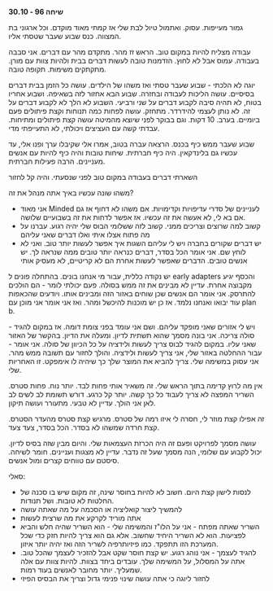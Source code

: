 **שיחה 96 \- 30.10**

גמור מעייפות. עסוק. ואתמול טיול לבת שלי אז קמתי מאוד מוקדם. וכל ארגוני בת המצווה. כנס שבוע שעבר שטסתי אליו.

עבודה מצליח להיות במקום טוב. הראש זז מהר. מתקדם מהר עם דברים. אני סבבה בעבודה. עמוס אבל לא לחוץ. הזדמנות טובה לעשות דברים בבית ולהיות צוות עם מורן. מתקתקים משימות. תקופה טובה.

יוגה לא הלכתי \- שבוע שעבר טסתי ואז משהו של הילדים. עושה כל הזמן בבית דברים בסיסיים. עושה הליכות לעבודה ובחזרה. שבוע הבא אחזור לזה בשאיפה. ושבוע אחריו בטוח, לא תהיה סיבה לקבוע דברים על שני ורביעי. השבוע לא הלך לא לקבוע דברים על זה. לא נותן לעצמי להידרדר. מתחזק. עושה לפחות כמה תנוחות וקצת פיתולים פעם ביומיים. בערב. 10 דקות. וגם בבוקר לפני שיוצא מהמיטה עושה קצת פיתולים ומתיחות. עבדתי קשה עם העציצים ויכולתי, לא התעייפתי מדי. 

שבוע שעבר ממש כיף בכנס. הרצאה עברה בטוב, אמרו אלי שקיבלו ערך ופנו אלי, עד עכשיו גם בלינדקאין. היה כיף חברתית. שיחות טובות והיה כיף להיות עם אנשים מעניינים. הרבה פעילות חברתית. 

השארתי דברים בעבודה במקום טוב לפני שנסעתי. והיה קל לחזור

משהו שונה עכשיו באיך אתה מנהל את זה?

*  אני מאוד Minded לעניינים של סדרי עדיפויות וקדימויות. אם משהו לא דחוף אז גם אם בא לי, לא אעשה את זה עכשיו. אז אפשר לדחות את זה בשבועיים שלושה.   
* קשוב למה שרוצים וצריכים ממני. קשוב לזה ששלומי הבוס שלי יהיה רגוע. עברנו על מה פתוח אצלו איתי ואלו דברים שאני עליהם  
* יש דברים שקורים בחברה ויש לי עליהם השגות איך אפשר לעשות יותר טוב. ואני לא לוחץ שם. אני אומר הכל בסדר, דברים כנראה יותר טובים ממה שנראה לך. יש אנשים טובים. הדברים שאפשר לעשות אחרת הם לא קריטיים, לא מעסיק אותי

יש נקודה כללית, עבור מי אנחנו בונים. בהתחלה פונים ל early adapters והכסף יגיע מקבוצה אחרת. עדיין לא מבינים את זה ממש בסולה. פעם יכולתי לומר \- הם הולכים להתרסק. אני אומר הם אנשים שכן שוחים באזור הזה ומבינים אותו. ויודעים שהכאפות עוד יבואו ואנחנו נלמד. אז כן יש מוכנות להיכשל ומהר. ואז אני אומר אני מוכן עם plan b. 

ויש לי אזורים שאני מופקד עליהם. ושם אני עומד בפני צומת דומה. אז במקום להגיד \- סולה צריכה. אני בונה מסמך שהוא תשתית לדיון. ומעלה את הדיון. בהקשר של האזור שאני עליו. במקום להגיד לבוס צריך לעשות ולידציה על כל הכיוון של סולה. אני אומר \- עבור ההחלטה באזור שלי, אני צריך לעשות ולידציה. והולך לחזור עם תשובה ממש מהר. אני עסוק במשימה שלי. צריך להביא את המוצר שלך כך שיהיה לו אימפקט. זו האחריות שלי. 

אין מה לרוץ קדימה בתוך הראש שלי. זה משאיר אותי פחות לבד. יותר נוח. פחות סטרס. השריר המפצה לא צריך לעבוד כל כך קשה. יותר קל כרגע. דורש תשומת לב לשים לב לאן אני הולך. עדיין לא טבעי. מתעורר ועושה תיקון.

זה אפילו קצת מוזר לי, חסרה לי איזו רמה של סטרס. מרגיש קצת סטרס מהעדר הסטרס. קצת חרדה שמשהו לא בסדר. הכל בסדר, צעד צעד. 

עושה מסמך לפרויקט ופעם זה היה הכרזת העצמאות שלי. והיום מבין שזה בסיס לדיון. יכול לקבוע עם שלומי, הנה מסמך שעל זה נדבר. עדיין לא מצגות ועניינים. חומר לשיחה. סיסטם עם טווחים קצרים ומול אנשים. 

סאלי:

* לנסות לישון קצת היום. חשוב לא להיות בחוסר שינה, זה מקום שיש בו סכנה של החלטות לא טובות. ושל תנודות.  
* להמשיך ליצור קואליציה או הסכמה על מה שאתה עושה  
* אתה מוריד לקרקע את מה שרצית לעשות  
* השריר שאתה מפתח \- אני על הלו"ז והמשימה שלי \- הוא השריר שהיה חלש והביא לפציעות. הוא לא השריר היחיד שחשוב. אלא גם הוא צריך להיות חזק כדי שכל המערכת הזו תתפקד. כמו פיזיותרפיה לשריר הזה ואז יהיה יותר איזון.   
* להגיד לעצמך \- אני נוהג רגוע. יש קצת חוסר שקט אבל להזכיר לעצמך שהכל טוב. אתה על המסלול, על המשימה שלך. עובדים ביחד בצוות. להיות צוות עם אלה שמעליך. יותר מחובר לאנשים בעוד רמות.   
* לחזור ליוגה כי אתה עושה שינוי פנימי גדול וצריך את הבסיס הפיזי

